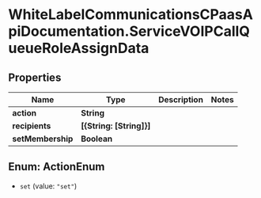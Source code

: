 # WhiteLabelCommunicationsCPaasApiDocumentation.ServiceVOIPCallQueueRoleAssignData

## Properties

Name | Type | Description | Notes
------------ | ------------- | ------------- | -------------
**action** | **String** |  | 
**recipients** | **[{String: [String]}]** |  | 
**setMembership** | **Boolean** |  | 



## Enum: ActionEnum


* `set` (value: `"set"`)




